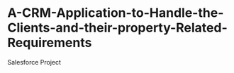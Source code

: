 # A-CRM-Application-to-Handle-the-Clients-and-their-property-Related-Requirements
Salesforce Project
